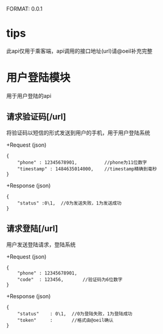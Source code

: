 FORMAT: 0.0.1

# tips
此api仅用于乘客端，api调用的接口地址(url)请@oeil补充完整

# 用户登陆模块
用于用户登陆的api

## 请求验证码[/url]
将验证码以短信的形式发送到用户的手机，用于用户登陆系统

+Request (json)

	{
		"phone" : 12345678901,			//phone为11位数字
		"timestamp"	: 1484635014000,	//timestamp精确到毫秒
	}

+Response (json)
	
	{
		"status" :0\1,	//0为发送失败，1为发送成功
	}

## 请求登陆[/url]
用户发送登陆请求，登陆系统

+Request (json)

	{
		"phone" : 12345678901,
		"code"	: 123456,		//验证码为6位数字
	}

+Response (json)

	{
		"status" 	: 0\1,	//0为登陆失败，1为登陆成功
		"token"		:		//格式由@oeil确认
	}